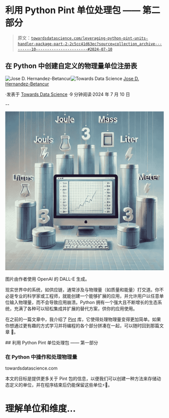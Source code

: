 # 利用 Python Pint 单位处理包 —— 第二部分

> 原文：[`towardsdatascience.com/leveraging-python-pint-units-handler-package-part-2-2c5cc41d63ec?source=collection_archive---------10-----------------------#2024-07-10`](https://towardsdatascience.com/leveraging-python-pint-units-handler-package-part-2-2c5cc41d63ec?source=collection_archive---------10-----------------------#2024-07-10)

## 在 Python 中创建自定义的物理量单位注册表

[](https://medium.com/@jodhernandezbemj?source=post_page---byline--2c5cc41d63ec--------------------------------)![Jose D. Hernandez-Betancur](https://medium.com/@jodhernandezbemj?source=post_page---byline--2c5cc41d63ec--------------------------------)[](https://towardsdatascience.com/?source=post_page---byline--2c5cc41d63ec--------------------------------)![Towards Data Science](https://towardsdatascience.com/?source=post_page---byline--2c5cc41d63ec--------------------------------) [Jose D. Hernandez-Betancur](https://medium.com/@jodhernandezbemj?source=post_page---byline--2c5cc41d63ec--------------------------------)

·发表于 [Towards Data Science](https://towardsdatascience.com/?source=post_page---byline--2c5cc41d63ec--------------------------------) ·9 分钟阅读·2024 年 7 月 10 日

--

![](img/841e47842861009d8142b3acf6e6a188.png)

图片由作者使用 OpenAI 的 DALL-E 生成。

现实世界中的系统，如供应链，通常涉及与物理量（如质量和能量）打交道。你不必是专业的科学家或工程师，就能创建一个能够扩展的应用，并允许用户以任意单位输入物理量，而不会导致应用崩溃。Python 拥有一个强大且不断增长的生态系统，充满了各种可以轻松集成并扩展的替代方案，供你的应用使用。

在之前的一篇文章中，我介绍了 [Pint](https://pint.readthedocs.io/en/stable/) 库，它使得处理物理量变得更加简单。如果你想通过更有趣的方式学习并将编程的各个部分拼凑在一起，可以随时回到那篇文章 🧩。

[](/leveraging-python-pint-units-handler-package-part-1-716a13e96b59?source=post_page-----2c5cc41d63ec--------------------------------) ## 利用 Python Pint 单位处理包 —— 第一部分

### 在 Python 中操作和处理物理量

towardsdatascience.com

本文的目标是提供更多关于 Pint 包的信息，以便我们可以创建一种方法来存储动态定义的单位，并在程序结束后仍能保留这些单位⚡💾。

# 理解单位和维度…
